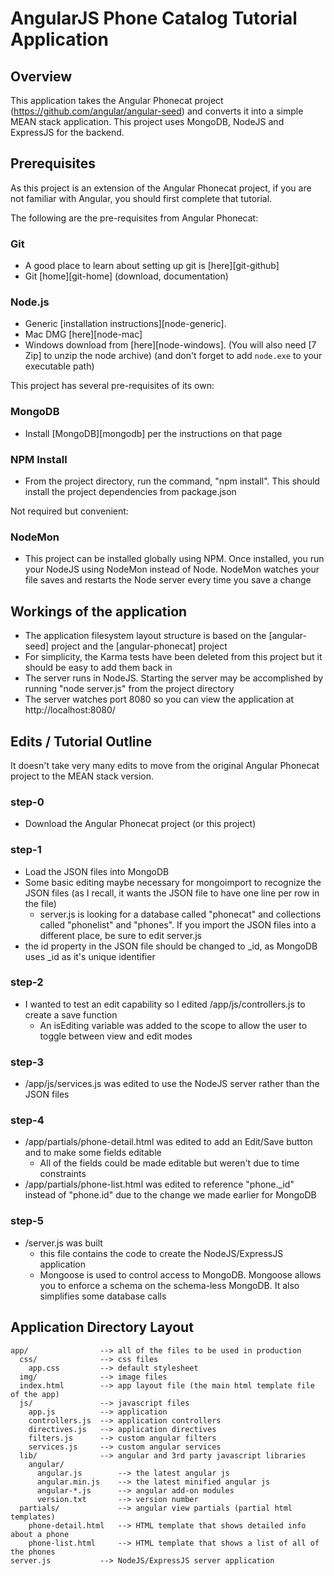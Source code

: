 # AngularJS Phone Catalog Tutorial Application

## Overview

This application takes the Angular Phonecat project (https://github.com/angular/angular-seed) and converts it into a simple
MEAN stack application.  This project uses MongoDB, NodeJS and ExpressJS for the backend.


## Prerequisites

As this project is an extension of the Angular Phonecat project, if you are not familiar with Angular, you should first
complete that tutorial.

The following are the pre-requisites from Angular Phonecat:
### Git
- A good place to learn about setting up git is [here][git-github]
- Git [home][git-home] (download, documentation)

### Node.js
- Generic [installation instructions][node-generic].
- Mac DMG [here][node-mac]
- Windows download from [here][node-windows]. (You will also need [7 Zip] to unzip the node archive)
  (and don't forget to add `node.exe` to  your executable path)

This project has several pre-requisites of its own:
### MongoDB
- Install [MongoDB][mongodb] per the instructions on that page

### NPM Install
- From the project directory, run the command, "npm install".  This should install the project dependencies from package.json


Not required but convenient:
### NodeMon
- This project can be installed globally using NPM.  Once installed, you run your NodeJS using NodeMon instead of Node.  NodeMon
watches your file saves and restarts the Node server every time you save a change


## Workings of the application

- The application filesystem layout structure is based on the [angular-seed] project and the [angular-phonecat] project
- For simplicity, the Karma tests have been deleted from this project but it should be easy to add them back in
- The server runs in NodeJS.  Starting the server may be accomplished by running "node server.js" from the project directory
- The server watches port 8080 so you can view the application at http://localhost:8080/


## Edits / Tutorial Outline

It doesn't take very many edits to move from the original Angular Phonecat project to the MEAN stack version.
### step-0

- Download the Angular Phonecat project (or this project)


### step-1

- Load the JSON files into MongoDB
- Some basic editing maybe necessary for mongoimport to recognize the JSON files (as I recall, it wants the JSON file to
have one line per row in the file)
  - server.js is looking for a database called "phonecat" and collections called "phonelist" and "phones".  If you import
  the JSON files into a different place, be sure to edit server.js
- the id property in the JSON file should be changed to _id, as MongoDB uses _id as it's unique identifier


### step-2

- I wanted to test an edit capability so I edited /app/js/controllers.js to create a save function
  - An isEditing variable was added to the scope to allow the user to toggle between view and edit modes


### step-3

- /app/js/services.js was edited to use the NodeJS server rather than the JSON files


### step-4

- /app/partials/phone-detail.html was edited to add an Edit/Save button and to make some fields editable
  - All of the fields could be made editable but weren't due to time constraints
- /app/partials/phone-list.html was edited to reference "phone._id" instead of "phone.id" due to the change we made earlier
for MongoDB

### step-5

- /server.js was built
  - this file contains the code to create the NodeJS/ExpressJS application
  - Mongoose is used to control access to MongoDB.  Mongoose allows you to enforce a schema on the schema-less MongoDB.  It
  also simplifies some database calls


## Application Directory Layout

    app/                --> all of the files to be used in production
      css/              --> css files
        app.css         --> default stylesheet
      img/              --> image files
      index.html        --> app layout file (the main html template file of the app)
      js/               --> javascript files
        app.js          --> application
        controllers.js  --> application controllers
        directives.js   --> application directives
        filters.js      --> custom angular filters
        services.js     --> custom angular services
      lib/              --> angular and 3rd party javascript libraries
        angular/
          angular.js        --> the latest angular js
          angular.min.js    --> the latest minified angular js
          angular-*.js      --> angular add-on modules
          version.txt       --> version number
      partials/             --> angular view partials (partial html templates)
        phone-detail.html   --> HTML template that shows detailed info about a phone
        phone-list.html     --> HTML template that shows a list of all of the phones
    server.js           --> NodeJS/ExpressJS server application
